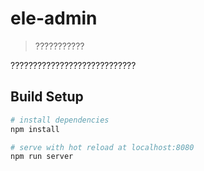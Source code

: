 # ele-admin

> ???????????

????????????????????????????

## Build Setup

``` bash
# install dependencies
npm install

# serve with hot reload at localhost:8080
npm run server
